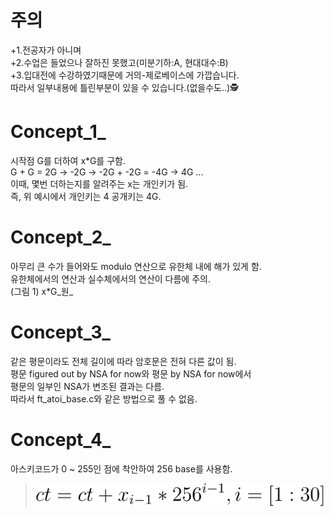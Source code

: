 **주의**     
==========
+1.전공자가 아니며   
+2.수업은 들었으나 잘하진 못했고(미분기하:A, 현대대수:B)  
+3.입대전에 수강하였기때문에 거의-제로베이스에 가깝습니다.  
따라서 일부내용에 틀린부분이 있을 수 있습니다.(없을수도..)🕵  
  
Concept_1_  
==========
  시작점 G를 더하여 x*G를 구함.  
  G + G = 2G -> -2G -> -2G + -2G = -4G -> 4G ...  
  이때, 몇번 더하는지를 알려주는 x는 개인키가 됨.  
  즉, 위 예시에서 개인키는 4 공개키는 4G.  
  
Concept_2_  
==========
  아무리 큰 수가 들어와도 modulo 연산으로 유한체 내에 해가 있게 함.  
  유한체에서의 연산과 실수체에서의 연산이 다름에 주의.  
  (그림 1) x*G_원_   
    
Concept_3_  
==========
  같은 평문이라도 전체 길이에 따라 암호문은 전혀 다른 값이 됨.  
  평문 figured out by NSA for now와 평문 by NSA for now에서  
  평문의 일부인 NSA가 변조된 결과는 다름.  
  따라서 ft_atoi_base.c와 같은 방법으로 풀 수 없음.  
  
Concept_4_  
==========
  아스키코드가 0 ~ 255인 점에 착안하여 256 base를 사용함.  
  >![title](/ECC_main_idea.svg)
  
